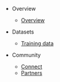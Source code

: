 - Overview

  - [Overview](readme.md)

- Datasets

  - [Training data](training-data.md)

- Community

  - [Connect](connect.md)
  - [Partners](partners.md)
